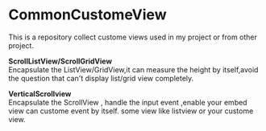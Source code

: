 CommonCustomeView
=================

This is a repository collect custome views used in my project or  from other project.

**ScrollListView/ScrollGridView**    
Encapsulate the ListView/GridView,it can measure the height by itself,avoid the question that can't display list/grid view completely.


**VerticalScrollview**  
Encapsulate the ScrollView , handle the input event ,enable your embed view can custome event by itself.
some view like listview or your custome view.
